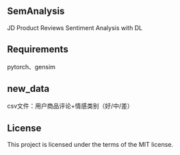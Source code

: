 ## SemAnalysis
JD Product Reviews Sentiment Analysis with DL

## Requirements
pytorch、gensim

## new_data
csv文件：用户商品评论+情感类别（好/中/差）

## License
This project is licensed under the terms of the MIT license.

